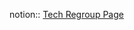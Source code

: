 notion:: [Tech Regroup Page](https://www.notion.so/rangle/Tech-Regroup-ab8a7b4fe3e4401a972b4034dfed5ab1)
